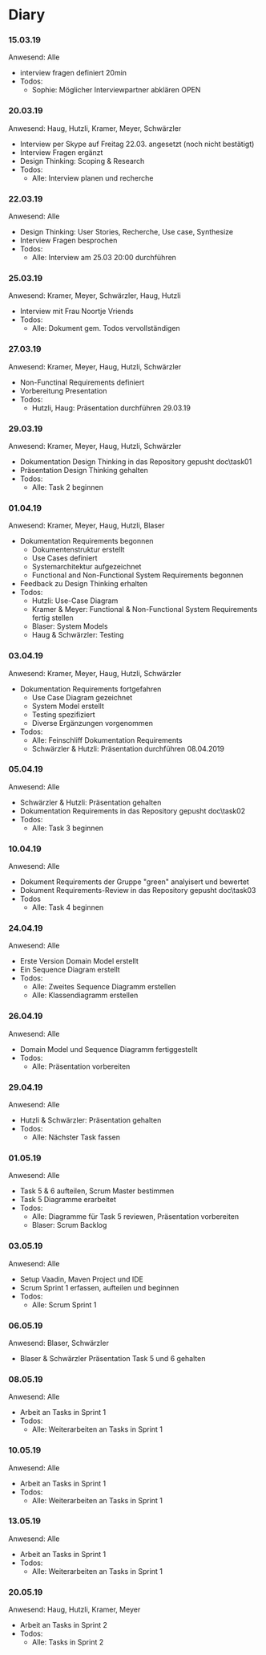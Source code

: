 # Diary
### 15.03.19 
Anwesend: Alle
* interview fragen definiert 20min
* Todos:
  * Sophie: Möglicher Interviewpartner abklären OPEN

### 20.03.19 
Anwesend: Haug, Hutzli, Kramer, Meyer, Schwärzler
* Interview per Skype auf Freitag 22.03. angesetzt (noch nicht bestätigt)
* Interview Fragen ergänzt
* Design Thinking: Scoping & Research
* Todos:
  * Alle: Interview planen und recherche

### 22.03.19
Anwesend: Alle
* Design Thinking: User Stories, Recherche, Use case, Synthesize
* Interview Fragen besprochen
* Todos:
  * Alle: Interview am 25.03 20:00 durchführen

### 25.03.19
Anwesend: Kramer, Meyer, Schwärzler, Haug, Hutzli
* Interview mit Frau Noortje Vriends
* Todos:
  * Alle: Dokument gem. Todos vervollständigen
  
### 27.03.19
Anwesend: Kramer, Meyer, Haug, Hutzli, Schwärzler
* Non-Functinal Requirements definiert
* Vorbereitung Presentation
* Todos:
  * Hutzli, Haug: Präsentation durchführen 29.03.19

### 29.03.19
Anwesend: Kramer, Meyer, Haug, Hutzli, Schwärzler
* Dokumentation Design Thinking in das Repository gepusht doc\task01
* Präsentation Design Thinking gehalten
* Todos:
  * Alle: Task 2 beginnen

### 01.04.19
Anwesend: Kramer, Meyer, Haug, Hutzli, Blaser
 * Dokumentation Requirements begonnen
   * Dokumentenstruktur erstellt
   * Use Cases definiert
   * Systemarchitektur aufgezeichnet
   * Functional and Non-Functional System Requirements begonnen
 * Feedback zu Design Thinking erhalten
 * Todos:
   * Hutzli: Use-Case Diagram
   * Kramer & Meyer: Functional & Non-Functional System Requirements fertig stellen
   * Blaser: System Models
   * Haug & Schwärzler: Testing
 
### 03.04.19
Anwesend: Kramer, Meyer, Haug, Hutzli, Schwärzler
* Dokumentation Requirements fortgefahren
  * Use Case Diagram gezeichnet
  * System Model erstellt
  * Testing spezifiziert
  * Diverse Ergänzungen vorgenommen
* Todos:
  * Alle: Feinschliff Dokumentation Requirements
  * Schwärzler & Hutzli: Präsentation durchführen 08.04.2019
  
### 05.04.19
Anwesend: Alle
* Schwärzler & Hutzli: Präsentation gehalten
* Dokumentation Requirements in das Repository gepusht doc\task02
* Todos:
  * Alle: Task 3 beginnen

### 10.04.19
Anwesend: Alle
* Dokument Requirements der Gruppe "green" analyisert und bewertet
* Dokument Requirements-Review in das Repository gepusht doc\task03
* Todos
  * Alle: Task 4 beginnen
  
### 24.04.19
Anwesend: Alle
* Erste Version Domain Model erstellt
* Ein Sequence Diagram erstellt
* Todos:
  * Alle: Zweites Sequence Diagramm erstellen
  * Alle: Klassendiagramm erstellen
  
### 26.04.19
Anwesend: Alle
* Domain Model und Sequence Diagramm fertiggestellt
* Todos:
  * Alle: Präsentation vorbereiten
  
### 29.04.19
Anwesend: Alle
* Hutzli & Schwärzler: Präsentation gehalten
* Todos:
  * Alle: Nächster Task fassen

### 01.05.19
Anwesend: Alle
* Task 5 & 6 aufteilen, Scrum Master bestimmen
* Task 5 Diagramme erarbeitet
* Todos:
  * Alle: Diagramme für Task 5 reviewen, Präsentation vorbereiten
  * Blaser: Scrum Backlog

### 03.05.19
Anwesend: Alle
* Setup Vaadin, Maven Project und IDE
* Scrum Sprint 1 erfassen, aufteilen und beginnen
* Todos:
  * Alle: Scrum Sprint 1
 
 ### 06.05.19
 Anwesend: Blaser, Schwärzler
 * Blaser & Schwärzler Präsentation Task 5 und 6 gehalten
 
 ### 08.05.19
 Anwesend: Alle
 * Arbeit an Tasks in Sprint 1
 * Todos:
   * Alle: Weiterarbeiten an Tasks in Sprint 1
   
 ### 10.05.19
 Anwesend: Alle
 * Arbeit an Tasks in Sprint 1
 * Todos:
   * Alle: Weiterarbeiten an Tasks in Sprint 1
 
 ### 13.05.19
 Anwesend: Alle
 * Arbeit an Tasks in Sprint 1
 * Todos:
   * Alle: Weiterarbeiten an Tasks in Sprint 1
   
 ### 20.05.19
 Anwesend: Haug, Hutzli, Kramer, Meyer
 * Arbeit an Tasks in Sprint 2
 * Todos:
   * Alle: Tasks in Sprint 2
   
 
 
